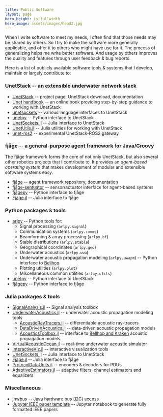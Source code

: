 ```yaml
---
title: Public Software
layout: page
hero_height: is-fullwidth
hero_image: assets/images/head2.jpg
---
```


When I write software to meet my needs, I often find that those needs may be shared by others. So I try to make the software more generally applicable, and offer it to others who might have use for it. The process of generalizing helps me write better software. And usage by others improves the quality and features through user feedback & bug reports.

Here is a list of publicly available software tools & systems that I develop, maintain or largely contribute to:

### UnetStack -- an extensible underwater network stack

* [UnetStack](https://unetstack.net) -- project page, UnetStack download, documentation
* [Unet handbook](https://unetstack.net/handbook/) -- an online book providing step-by-step guidance to working with UnetStack
* [unetsockets](https://github.com/org-arl/unetsockets) -- various language interfaces to UnetStack
* [unetpy](https://pypi.org/project/unetpy/) -- Python interface to UnetStack
* [UnetSockets.jl](https://github.com/org-arl/UnetSockets.jl) -- Julia interface to UnetStack
* [UnetUtils.jl](https://github.com/org-arl/UnetUtils.jl) -- Julia utilities for working with UnetStack
* [unet-ros2](https://github.com/org-arl/unet-ros2) -- experimental UnetStack-ROS2 gateway

### fjåge -- a general-purpose agent framework for Java/Groovy

The fjåge framework forms the core of not only UnetStack, but also several other robotics projects that I contribute to. It provides an *agent-based operating system* that makes development of modular and extensible software systems easy.

* [fjåge](https://github.com/org-arl/fjage) -- agent framework repository, documentation
* [fjåge-sentuator](https://github.com/org-arl/fjage-sentuator) -- sensor/actuator interface for agent-based systems
* [fjågepy](https://pypi.org/project/fjagepy/) -- Python interface to fjåge
* [Fjage.jl](https://github.com/org-arl/Fjage.jl) -- Julia interface to fjåge

### Python packages & tools

* [arlpy](https://pypi.org/project/arlpy/) -- Python tools for:
  * Signal processing (`arlpy.signal`)
  * Communication systems (`arlpy.comms`)
  * Beamforming & array processing (`arlpy.bf`)
  * Stable distributions (`arlpy.stable`)
  * Geographical coordinates (`arlpy.geo`)
  * Underwater acoustics (`arlpy.uwa`)
  * Underwater acoustic propagation modeling (`arlpy.uwapm`) -- Python interface to [Bellhop](https://oalib-acoustics.org)
  * Plotting utilities (`arlpy.plot`)
  * Miscellaneous common utilities (`arlpy.utils`)
* [unetpy](https://pypi.org/project/unetpy/) -- Python interface to UnetStack
* [fjågepy](https://pypi.org/project/fjagepy/) -- Python interface to fjåge

### Julia packages & tools

* [SignalAnalysis.jl](https://github.com/org-arl/SignalAnalysis.jl) -- Signal analysis toolbox
* [UnderwaterAcoustics.jl](https://github.com/org-arl/UnderwaterAcoustics.jl) -- underwater acoustic propagation modeling tools
  * [AcousticRayTracers.jl](https://github.com/org-arl/AcousticRayTracers.jl) -- differentiable acoustic ray-tracers
  * [DataDrivenAcoustics.jl](https://github.com/org-arl/DataDrivenAcoustics.jl) -- data-driven acoustic propagation models
  * [AcousticsToolbox.jl](https://github.com/org-arl/AcousticsToolbox.jl) -- interface to [Bellhop and Kraken](https://oalib-acoustics.org) acoustic propagation models
* [VirtualAcousticOcean.jl](https://github.com/org-arl/VirtualAcousticOcean.jl) -- real-time underwater acoustic simulator
* [InteractiveViz.jl](https://github.com/org-arl/InteractiveViz.jl) -- interactive visualization tools
* [UnetSockets.jl](https://github.com/org-arl/UnetSockets.jl) -- Julia interface to UnetStack
* [Fjage.jl](https://github.com/org-arl/Fjage.jl) -- Julia interface to fjåge
* [ProtocolDataUnits.jl](https://github.com/org-arl/ProtocolDataUnits.jl) -- encoders & decoders for PDUs
* [AdaptiveEstimators.jl](https://github.com/org-arl/AdaptiveEstimators.jl) -- adaptive filters, channel estimators and equalizers
  
### Miscellaneous

* [jhwbus](https://github.com/org-arl/jhwbus) -- Java hardware bus (I2C) access
* [Jupyter IEEE paper template](https://github.com/org-arl/jupyter-ieee-paper) -- Jupyter notebook to generate fully formatted IEEE papers
